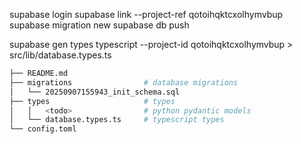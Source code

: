 supabase login
supabase link --project-ref qotoihqktcxolhymvbup
supabase migration new <filename>
supabase db push

<!-- TypeScript -->
<!-- Generate types -->

supabase gen types typescript --project-id qotoihqktcxolhymvbup > src/lib/database.types.ts

<!-- Python -->


```bash
├── README.md
├── migrations                # database migrations
│   └── 20250907155943_init_schema.sql
├── types                     # types
│   │   <todo>                # python pydantic models
│   └── database.types.ts     # typescript types
└── config.toml
```
